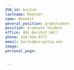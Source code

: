 ```yaml
---
UVA_id: bar2cm
lastname: Rennier
name: Bennett
general_position: gradstudent
position: Graduate Student
office: 401 Kerchof Hall
phone: 434-924-8777
email: bar2cm@virginia.edu
image: 
personal_page:


---
```

